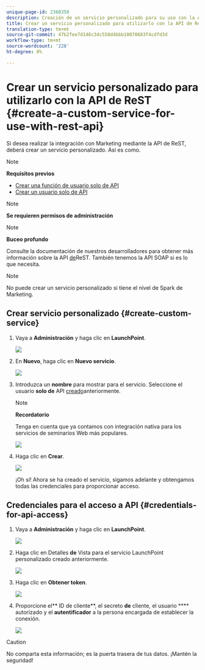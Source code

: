 ```yaml
---
unique-page-id: 2360350
description: Creación de un servicio personalizado para su uso con la API de ReST - Documentos de marketing - Documentación del producto
title: Crear un servicio personalizado para utilizarlo con la API de ReST
translation-type: tm+mt
source-git-commit: 47b2fee7d146c3dc558d4bbb10070683f4cdfd3d
workflow-type: tm+mt
source-wordcount: '228'
ht-degree: 0%

---
```



# Crear un servicio personalizado para utilizarlo con la API de ReST {#create-a-custom-service-for-use-with-rest-api}

Si desea realizar la integración con Marketing mediante la API de ReST, deberá crear un servicio personalizado. Así es como.

>[!NOTE]
>
>**Requisitos previos**
>
>* [Crear una función de usuario solo de API](../../../product-docs/administration/users-and-roles/create-an-api-only-user-role.md)
>* [Crear un usuario solo de API](../../../product-docs/administration/users-and-roles/create-an-api-only-user.md)

>



>[!NOTE]
>
>**Se requieren permisos de administración**

>[!NOTE]
>
>**Buceo profundo**
>
>Consulte la documentación de nuestros desarrolladores para obtener más información sobre la API [de](http://developers.marketo.com/documentation/rest/)ReST. También tenemos la API [](http://developers.marketo.com/documentation/soap/) SOAP si es lo que necesita.

>[!NOTE]
>
>No puede crear un servicio personalizado si tiene el nivel de Spark de Marketing.

## Crear servicio personalizado {#create-custom-service}

1. Vaya a **Administración** y haga clic en **LaunchPoint**.

   ![](assets/image2014-9-19-10-3a38-3a15.png)

1. En **Nuevo**, haga clic en **Nuevo servicio**.

   ![](assets/image2014-9-19-10-3a38-3a22.png)

1. Introduzca un **nombre** para mostrar para el servicio. Seleccione el usuario **solo de** API [creado](../../../product-docs/administration/users-and-roles/create-an-api-only-user.md)anteriormente.

   >[!NOTE]
   >
   >**Recordatorio**
   >
   >Tenga en cuenta que ya contamos con integración nativa para los servicios de seminarios Web más populares.

   ![](assets/image2014-9-19-10-3a38-3a32.png)

1. Haga clic en **Crear**.

   ![](assets/image2014-9-19-10-3a39-3a28.png)

   ¡Oh sí! Ahora se ha creado el servicio, sigamos adelante y obtengamos todas las credenciales para proporcionar acceso.

## Credenciales para el acceso a API {#credentials-for-api-access}

1. Vaya a **Administración** y haga clic en **LaunchPoint**.

   ![](assets/image2014-9-19-10-3a42-3a11.png)

1. Haga clic en Detalles **de** Vista para el servicio LaunchPoint personalizado creado anteriormente.

   ![](assets/image2014-9-19-10-3a42-3a16.png)

1. Haga clic en **Obtener token**.

   ![](assets/image2014-9-19-10-3a42-3a24.png)

1. Proporcione el** ID de cliente**, el secreto **de** cliente, el usuario **** autorizado y el **autentificador** a la persona encargada de establecer la conexión.

   ![](assets/image2014-9-19-10-3a42-3a38.png)

>[!CAUTION]
>
>No comparta esta información; es la puerta trasera de tus datos. ¡Mantén la seguridad!

